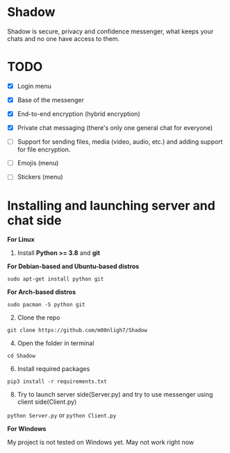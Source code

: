 # Shadow
Shadow is secure, privacy and confidence messenger, what keeps your chats and no one have access to them.

# TODO
- [x] Login menu
- [x] Base of the messenger
- [x] End-to-end encryption (hybrid encryption)
- [x] Private chat messaging (there's only one general chat for everyone)
- [ ] Support for sending files, media (video, audio, etc.) and adding support for file encryption.
- [ ] Emojis (menu)
- [ ] Stickers (menu)



# Installing and launching server and chat side

**For Linux**

1) Install **Python >= 3.8** and **git**

  **For Debian-based and Ubuntu-based distros**
  
  `sudo apt-get install python git`

  **For Arch-based distros**
  
  `sudo pacman -S python git`

2) Clone the repo
   
`git clone https://github.com/m00nligh7/Shadow`

4) Open the folder in terminal
   
`cd Shadow`

6) Install required packages
   
`pip3 install -r requirements.txt`

8) Try to launch server side(Server.py) and try to use messenger using client side(Client.py)
   
`python Server.py` or `python Client.py`

**For Windows**

My project is not tested on Windows yet. May not work right now
